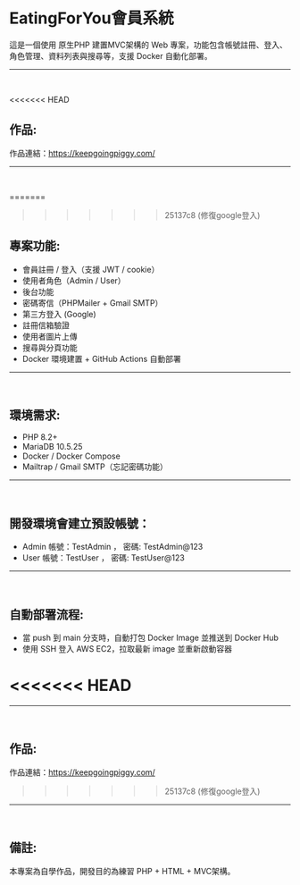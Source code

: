 # EatingForYou會員系統

這是一個使用 原生PHP 建置MVC架構的 Web 專案，功能包含帳號註冊、登入、角色管理、資料列表與搜尋等，支援 Docker 自動化部署。

---
&nbsp;

<<<<<<< HEAD
## 作品:
作品連結：https://keepgoingpiggy.com/

---
&nbsp;

=======
>>>>>>> 25137c8 (修復google登入)
## 專案功能:
-  會員註冊 / 登入（支援 JWT / cookie）
-   使用者角色（Admin / User）
-   後台功能
-  密碼寄信（PHPMailer + Gmail SMTP）
-  第三方登入 (Google)
-  註冊信箱驗證
-  使用者圖片上傳
-  搜尋與分頁功能
-  Docker 環境建置 + GitHub Actions 自動部署

---
&nbsp;

## 環境需求:
-  PHP 8.2+
-  MariaDB 10.5.25
-  Docker / Docker Compose
-  Mailtrap / Gmail SMTP（忘記密碼功能）

---
&nbsp;

## 開發環境會建立預設帳號：

-  Admin 帳號：TestAdmin ， 密碼: TestAdmin@123
-  User 帳號：TestUser ， 密碼: TestUser@123

---
&nbsp;

## 自動部署流程:
-  當 push 到 main 分支時，自動打包 Docker Image 並推送到 Docker Hub
-  使用 SSH 登入 AWS EC2，拉取最新 image 並重新啟動容器

<<<<<<< HEAD
=======
---
&nbsp;

## 作品:
作品連結：https://keepgoingpiggy.com/
>>>>>>> 25137c8 (修復google登入)

---
&nbsp;

## 備註:
本專案為自學作品，開發目的為練習 PHP + HTML + MVC架構。
